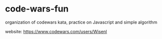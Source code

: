 # code-wars-fun
organization of codewars kata, practice on Javascript and simple algorithm

website: https://www.codewars.com/users/Wisenl
